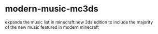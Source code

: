 # modern-music-mc3ds
expands the music list in minecraft:new 3ds edition to include the majority of the new music featured in modern minecraft
